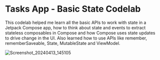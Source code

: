 Tasks App - Basic State Codelab
===============================

This codelab helped me learn all the basic APIs to work with state in a Jetpack Compose app, 
how to think about state and events to extract stateless composables in Compose
and how Compose uses state updates to drive change in the UI. Also learned how to use APIs like remember, rememberSaveable, State, MutableState and ViewModel.

![Screenshot_20240413_145105](https://github.com/NickSidiropoulos/TasksApp-BasicStateCodelab/assets/12250619/52abe04f-6ff3-4db5-aa04-2265b5dcf100)
